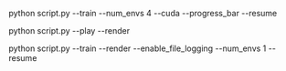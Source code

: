 python script.py --train --num_envs 4 --cuda --progress_bar --resume

python script.py --play --render


python script.py --train --render --enable_file_logging --num_envs 1 --resume